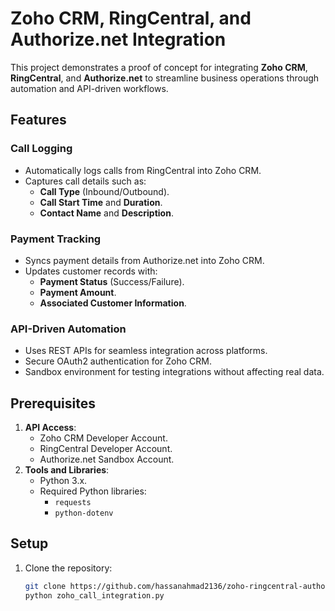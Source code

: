 # Zoho CRM, RingCentral, and Authorize.net Integration

This project demonstrates a proof of concept for integrating **Zoho CRM**, **RingCentral**, and **Authorize.net** to streamline business operations through automation and API-driven workflows.

## Features

### Call Logging
- Automatically logs calls from RingCentral into Zoho CRM.
- Captures call details such as:
  - **Call Type** (Inbound/Outbound).
  - **Call Start Time** and **Duration**.
  - **Contact Name** and **Description**.

### Payment Tracking
- Syncs payment details from Authorize.net into Zoho CRM.
- Updates customer records with:
  - **Payment Status** (Success/Failure).
  - **Payment Amount**.
  - **Associated Customer Information**.

### API-Driven Automation
- Uses REST APIs for seamless integration across platforms.
- Secure OAuth2 authentication for Zoho CRM.
- Sandbox environment for testing integrations without affecting real data.

## Prerequisites

1. **API Access**:
   - Zoho CRM Developer Account.
   - RingCentral Developer Account.
   - Authorize.net Sandbox Account.
2. **Tools and Libraries**:
   - Python 3.x.
   - Required Python libraries:
     - `requests`
     - `python-dotenv`

## Setup

1. Clone the repository:
   ```bash
   git clone https://github.com/hassanahmad2136/zoho-ringcentral-authorize-net-integration.git
   python zoho_call_integration.py

